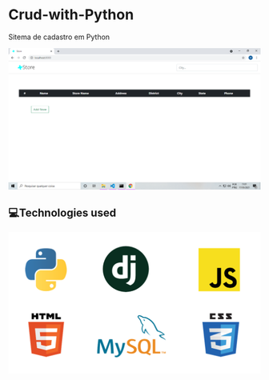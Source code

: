 # Crud-with-Python
 Sitema de cadastro em Python

![Alt text](app/static/assets/index.png?raw=true "Index")
 <br>
## 💻Technologies used  ##

<p align="center">
<img alt="Index Page" src="app/static/assets/tecnologiesfull.png">
